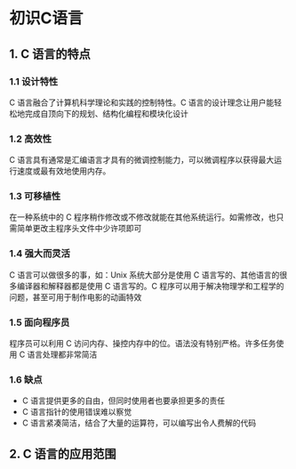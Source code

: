 # 初识C语言

## 1. C 语言的特点

### 1.1 设计特性

C 语言融合了计算机科学理论和实践的控制特性。C 语言的设计理念让用户能轻松地完成自顶向下的规划、结构化编程和模块化设计

### 1.2 高效性

C 语言具有通常是汇编语言才具有的微调控制能力，可以微调程序以获得最大运行速度或最有效地使用内存。

### 1.3 可移植性

在一种系统中的 C 程序稍作修改或不修改就能在其他系统运行。如需修改，也只需简单更改主程序头文件中少许项即可

### 1.4 强大而灵活

C 语言可以做很多的事，如：Unix 系统大部分是使用 C 语言写的、其他语言的很多编译器和解释器都是使用 C 语言写的。C 程序可以用于解决物理学和工程学的问题，甚至可用于制作电影的动画特效

### 1.5 面向程序员

程序员可以利用 C 访问内存、操控内存中的位。语法没有特别严格。许多任务使用 C 语言处理都非常简洁

### 1.6 缺点

- C 语言提供更多的自由，但同时使用者也要承担更多的责任
- C 语言指针的使用错误难以察觉
- C 语言紧凑简洁，结合了大量的运算符，可以编写出令人费解的代码





## 2. C 语言的应用范围

